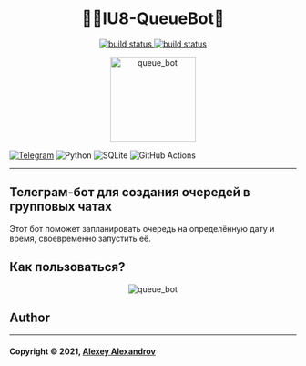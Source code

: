<h1 align="center"> 🚶🚶IU8-QueueBot🚶 </h1>

[comment]: <> (Badges)
<p align="center">
  <a href="mailto:sks2311211@mail.ru">
    <img alt="build status" src="https://img.shields.io/badge/-sks2311211@mail.ru-c14438?style=flat&logo=Gmail&logoColor=white&link=mailto:sks2311211@mail.ru" />
  </a>
  <a href="https://www.npmjs.com/package/readme-md-generator">
    <img alt="build status" src="https://github.com/aaaaaaaalesha/iu8_queue_bot/actions/workflows/main.yml/badge.svg" />
  </a>
</p>


[comment]: <> (Logo)
<p align="center">
<img alt="queue_bot" height="150" width="150" src="https://user-images.githubusercontent.com/55093100/147390446-d783063a-e68e-4caa-9711-731c13a9fd2d.png"/>
</p>

[comment]: <> (Techs)
[![Telegram](https://img.shields.io/badge/aaaaaaaalesha-2CA5E0?style=for-the-badge&logo=telegram&logoColor=white)]()
![Python](https://img.shields.io/badge/python-3670A0?style=for-the-badge&logo=python&logoColor=ffdd54)
![SQLite](https://img.shields.io/badge/sqlite-%2307405e.svg?style=for-the-badge&logo=sqlite&logoColor=white)
![GitHub Actions](https://img.shields.io/badge/githubactions-%232671E5.svg?style=for-the-badge&logo=githubactions&logoColor=white)

---

## Телеграм-бот для создания очередей в групповых чатах

Этот бот поможет запланировать очередь на определённую дату и время, своевременно запустить её.

## Как пользоваться?

[comment]: <> (How to use bot)
<p align="center">
<img alt="queue_bot" src="https://raw.githubusercontent.com/aaaaaaaalesha/iu8_queue_bot/gh-actions/assets/how_to_use.gif"/>
</p>

## Author

***

#### Copyright © 2021, [Alexey Alexandrov](https://github.com/aaaaaaaalesha)
